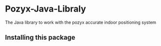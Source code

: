 # Pozyx-Java-Libraly
The Java library to work with the pozyx accurate indoor positioning system

## Installing this package

